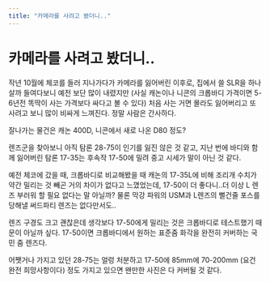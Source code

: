 ```yaml
---
title: "카메라를 사려고 봤더니.."
---
```

# 카메라를 사려고 봤더니..

작년 10월에 체코를 들러 지나가다가 카메라를 잃어버린 이후로, 집에서 쓸 SLR을 하나 살까 들여다보니 예전 보단 많이 내렸지만 (사실 캐논이나 니콘의 크롭바디 가격이면 5-6년전 똑딱이 사는 가격보다 싸다고 볼 수 있다) 처음 사는 거면 몰라도 잃어버리고 또 사려고 보니 많이 비싸게 느껴진다. 정말 사람은 간사하다.

잘나가는 물건은 캐논 400D, 니콘에서 새로 나온 D80 정도?

렌즈군을 찾아보니 아직 탐론 28-75이 인기를 잃진 않은 것 같고, 지난 번에 바디와 함께 잃어버린 탐론 17-35는 후속작 17-50에 밀려 중고 시세가 말이 아닌 것 같다. 

예전 체코에 갔을 때, 크롭바디로 비교해봤을 때 캐논의 17-35L에 비해 조리개 수치가 약간 밀리는 것 빼곤 거의 차이가 없다고 느꼈었는데, 17-50이 더 좋다니..더 이상 L 렌즈 부러워 할 필요 없다는 말 아닐까? 물론 막강 파워의 USM과 L렌즈의 뻘건줄 포스를 당해낼 써드파티 렌즈는 없다만서도..

렌즈 구경도 크고 괜찮은데 생각보다 17-50에게 밀리는 것은 크롭바디로 테스트했기 때문이 아닐까 싶다. 17-50이면 크롭바디에서 원하는 표준줌 화각을 완전히 커버하는 국민 줌 렌즈다.

어쨋거나 가지고 있던 28-75는 얼렁 처분하고 17-50에 85mm에 70-200mm (요건 완전 희망사항이다) 정도 가지고 있으면 왠만한 사진은 다 커버될 것 같다.


